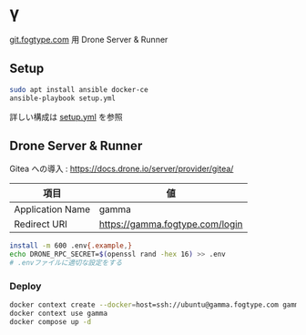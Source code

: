 # γ

[git.fogtype.com](https://git.fogtype.com/) 用 Drone Server & Runner

## Setup

```sh
sudo apt install ansible docker-ce
ansible-playbook setup.yml
```

詳しい構成は [setup.yml](setup.yml) を参照

## Drone Server & Runner

Gitea への導入
: https://docs.drone.io/server/provider/gitea/

| 項目             | 値                              |
| ---------------- | ------------------------------- |
| Application Name | gamma                           |
| Redirect URI     | https://gamma.fogtype.com/login |

```bash
install -m 600 .env{.example,}
echo DRONE_RPC_SECRET=$(openssl rand -hex 16) >> .env
# .envファイルに適切な設定をする
```

### Deploy

```bash
docker context create --docker=host=ssh://ubuntu@gamma.fogtype.com gamma
docker context use gamma
docker compose up -d
```
